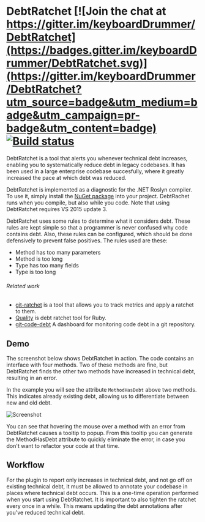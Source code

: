 # DebtRatchet [![Join the chat at https://gitter.im/keyboardDrummer/DebtRatchet](https://badges.gitter.im/keyboardDrummer/DebtRatchet.svg)](https://gitter.im/keyboardDrummer/DebtRatchet?utm_source=badge&utm_medium=badge&utm_campaign=pr-badge&utm_content=badge) [![Build status](https://ci.appveyor.com/api/projects/status/nd57ig4flxg9b71u?svg=true)](https://ci.appveyor.com/project/keyboardDrummer/debtratchet)

DebtRatchet is a tool that alerts you whenever technical debt increases, enabling you to systematically reduce debt in legacy codebases. It has been used in a large enterprise codebase succesfully, where it greatly increased the pace at which debt was reduced. 

DebtRatchet is implemented as a diagnostic for the .NET Roslyn compiler. To use it, simply install the [NuGet package](https://www.nuget.org/packages/DebtRatchet/1.0.0) into your project. DebtRachet runs when you compile, but also while you code. Note that using DebtRatchet requires VS 2015 update 3.

DebtRatchet uses some rules to determine what it considers debt. These rules are kept simple so that a programmer is never confused why code contains debt. Also, these rules can be configured, which should be done defensively to prevent false positives. The rules used are these:
* Method has too many parameters
* Method is too long
* Type has too many fields
* Type is too long

###### Related work
- [git-ratchet](https://gowalker.org/github.com/iangrunert/git-ratchet) is a tool that allows you to track metrics and apply a ratchet to them.
- [Quality](https://github.com/apiology/quality) is debt ratchet tool for Ruby.
- [git-code-debt](https://github.com/Yelp/git-code-debt) A dashboard for monitoring code debt in a git repository.

## Demo
The screenshot below shows DebtRatchet in action. The code contains an interface with four methods. Two of these methods are fine, but DebtRatchet finds the other two methods have increased in technical debt, resulting in an error. 

In the example you will see the attribute ```MethodHasDebt``` above two methods. This indicates already existing debt, allowing us to differentiate between new and old debt. 

![Screenshot](http://i.imgur.com/gD5iUz6.png)

You can see that hovering the mouse over a method with an error from DebtRatchet causes a tooltip to popup. From this tooltip you can generate the MethodHasDebt attribute to quickly eliminate the error, in case you don't want to refactor your code at that time.

## Workflow

For the plugin to report only increases in technical debt, and not go off on existing technical debt, it must be allowed to annotate your codebase in places where technical debt occurs. This is a one-time operation performed when you start using DebtRatchet. It is important to also tighten the ratchet every once in a while. This means updating the debt annotations after you've reduced technical debt. 


